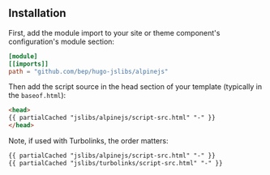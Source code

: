 ## Installation

First, add the module import to your site or theme component's configuration's module section:

```toml
[module]
[[imports]]
path = "github.com/bep/hugo-jslibs/alpinejs"
```

Then add the script source in the head section of your template (typically in the `baseof.html`):


```html
<head>
{{ partialCached "jslibs/alpinejs/script-src.html" "-" }}
</head>
```

Note, if used with Turbolinks, the order matters:

```html
{{ partialCached "jslibs/alpinejs/script-src.html" "-" }}
{{ partialCached "jslibs/turbolinks/script-src.html" "-" }}
```

